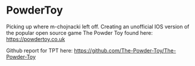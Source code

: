 # PowderToy

Picking up where m-chojnacki left off. Creating an unofficial IOS version of the popular open source game The Powder Toy found here: https://powdertoy.co.uk

Github report for TPT here: https://github.com/The-Powder-Toy/The-Powder-Toy
